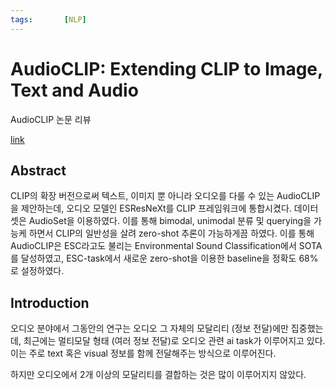 ```yaml
---
tags:       [NLP]
---
```


# AudioCLIP: Extending CLIP to Image, Text and Audio

AudioCLIP 논문 리뷰

[link](https://arxiv.org/pdf/2106.13043.pdf)

## Abstract
CLIP의 확장 버전으로써 텍스트, 이미지 뿐 아니라 오디오를 다룰 수 있는 AudioCLIP을 제안하는데, 오디오 모델인 ESResNeXt를 CLIP 프레임워크에 통합시켰다. 데이터셋은 AudioSet을 이용하였다. 이를 통해 bimodal, unimodal 분류 및 querying을 가능케 하면서 CLIP의 일반성을 살려 zero-shot 추론이 가능하게끔 하였다. 이를 통해 AudioCLIP은 ESC라고도 불리는 Environmental Sound Classification에서 SOTA를 달성하였고, ESC-task에서 새로운 zero-shot을 이용한 baseline을 정확도 68%로 설정하였다.  

## Introduction
오디오 분야에서 그동안의 연구는 오디오 그 자체의 모달리티 (정보 전달)에만 집중했는데, 최근에는 멀티모달 형태 (여러 정보 전달)로 오디오 관련 ai task가 이루어지고 있다. 이는 주로 text 혹은 visual 정보를 함께 전달해주는 방식으로 이루어진다. 


하지만 오디오에서 2개 이상의 모달리티를 결합하는 것은 많이 이루어지지 않았다.  